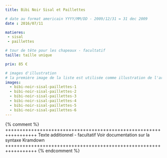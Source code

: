 ```yaml
---
title: Bibi Noir Sisal et Paillettes

# date au format americain YYYY/MM/DD - 2009/12/31 = 31 dec 2009
date : 2016/07/11

matieres:
 - sisal
 - paillettes

# tour de tête pour les chapeaux - facultatif
taille: taille unique

prix: 85 €

# images d'illustration
# la première image de la liste est utilisée comme illustration de l'article dans les pages de listing.
images:
  - bibi-noir-sisal-paillettes-1
  - bibi-noir-sisal-paillettes-2
  - bibi-noir-sisal-paillettes-3
  - bibi-noir-sisal-paillettes-4
  - bibi-noir-sisal-paillettes-5
  - bibi-noir-sisal-paillettes-6
---
```

{% comment %} +++++++++++++++++++++++++++++++++++++++++++++++++++++++++++++++++
              Texte additionnel - facultatif
              Voir documentation sur la syntaxe Kramdown
+++++++++++++++++++++++++++++++++++++++++++++++++++++++++++++++++ {% endcomment %}
